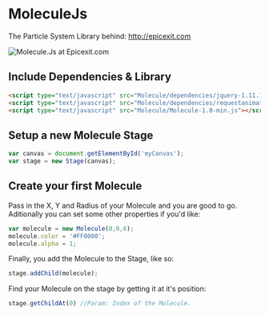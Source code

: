 # MoleculeJs
The Particle System Library behind: http://epicexit.com

![Molecule.Js at Epicexit.com](http://wautersj.be/share/molecule-tml-2.png "Molecule.Js at Epicexit.com")

## Include Dependencies & Library

```html
<script type="text/javascript" src="Molecule/dependencies/jquery-1.11.1.js"></script>
<script type="text/javascript" src="Molecule/dependencies/requestanimationframe.js"></script>
<script type="text/javascript" src="Molecule/Molecule-1.0-min.js"></script>
```

## Setup a new Molecule Stage

```javascript
var canvas = document.getElementById('myCanvas');
var stage = new Stage(canvas);
```

## Create your first Molecule
Pass in the X, Y and Radius of your Molecule and you are good to go.  
Aditionally you can set some other properties if you'd like:

```javascript
var molecule = new Molecule(0,0,6);
molecule.color = '#FF0000';
molecule.alpha = 1;
```

Finally, you add the Molecule to the Stage, like so:
```javascript
stage.addChild(molecule);
```

Find your Molecule on the stage by getting it at it's position:
```javascript
stage.getChildAt(0) //Param: Index of the Molecule.
```
